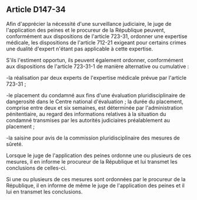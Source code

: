 Article D147-34
----
Afin d'apprécier la nécessité d'une surveillance judiciaire, le juge de
l'application des peines et le procureur de la République peuvent, conformément
aux dispositions de l'article 723-31, ordonner une expertise médicale, les
dispositions de l'article 712-21 exigeant pour certains crimes une dualité
d'expert n'étant pas applicable à cette expertise.

S'ils l'estiment opportun, ils peuvent également ordonner, conformément aux
dispositions de l'article 723-31-1 de manière alternative ou cumulative :

-la réalisation par deux experts de l'expertise médicale prévue par l'article
723-31 ;

-le placement du condamné aux fins d'une évaluation pluridisciplinaire de
dangerosité dans le Centre national d'évaluation ; la durée du placement,
comprise entre deux et six semaines, est déterminée par l'administration
pénitentiaire, au regard des informations relatives à la situation du condamné
transmises par les autorités judiciaires préalablement au placement ;

-la saisine pour avis de la commission pluridisciplinaire des mesures de sûreté.

Lorsque le juge de l'application des peines ordonne une ou plusieurs de ces
mesures, il en informe le procureur de la République et lui transmet les
conclusions de celles-ci.

Si une ou plusieurs de ces mesures sont ordonnées par le procureur de la
République, il en informe de même le juge de l'application des peines et il lui
en transmet les conclusions.
